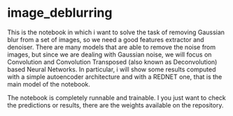# image_deblurring
This is the notebook in which i want to solve the task of removing Gaussian blur from a set of images, so we need a good features extractor and denoiser.
There are many models that are able to remove the noise from images, but since we are dealing with Gaussian noise, we will focus on 
Convolution and Convolution Transposed (also known as Deconvolution) based Neural Networks. In particular, i will show some results computed with 
a simple autoencoder architecture and with a REDNET one, that is the main model of the notebook.

The notebook is completely runnable and trainable. I you just want to check the predictions or results, there are the weights available on the repository.
